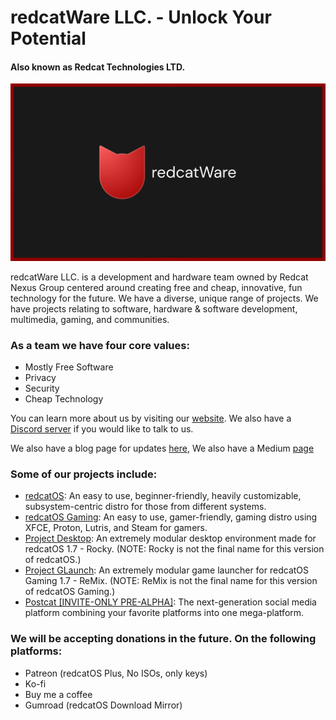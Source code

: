 # redcatWare LLC. - Unlock Your Potential
#### Also known as Redcat Technologies LTD.

![redcatWare Logo](https://raw.githubusercontent.com/redcatWare/.github/main/profile/redcatWare.png)

redcatWare LLC. is a development and hardware team owned by Redcat Nexus Group centered around creating free and cheap, innovative, fun technology for the future. We have a diverse, unique range of projects. We have projects relating to software, hardware & software development, multimedia, gaming, and communities.

### As a team we have four core values:
- Mostly Free Software
- Privacy
- Security
- Cheap Technology

You can learn more about us by visiting our [website](https://redcatware.net/). We also have a [Discord server](https://discord.gg/PK378PCQrz) if you would like to talk to us.

We also have a blog page for updates [here](https://updates.redcatware.net/), We also have a Medium [page](https://redcatware.medium.com/)

### Some of our projects include:
- [redcatOS](https://os.redcatware.net/): An easy to use, beginner-friendly, heavily customizable, subsystem-centric distro for those from different systems.
- [redcatOS Gaming](https://os.redcatware.net): An easy to use, gamer-friendly, gaming distro using XFCE, Proton, Lutris, and Steam for gamers.
- [Project Desktop](https://lion.redcatware.net): An extremely modular desktop environment made for redcatOS 1.7 - Rocky. (NOTE: Rocky is not the final name for this version of redcatOS.)
- [Project GLaunch](https://launcher.redcatware.net): An extremely modular game launcher for redcatOS Gaming 1.7 - ReMix. (NOTE: ReMix is not the final name for this version of redcatOS Gaming.)
- [Postcat [INVITE-ONLY PRE-ALPHA]](https://redcatware.net): The next-generation social media platform combining your favorite platforms into one mega-platform.

### We will be accepting donations in the future. On the following platforms:
- Patreon (redcatOS Plus, No ISOs, only keys)
- Ko-fi
- Buy me a coffee
- Gumroad (redcatOS Download Mirror)
